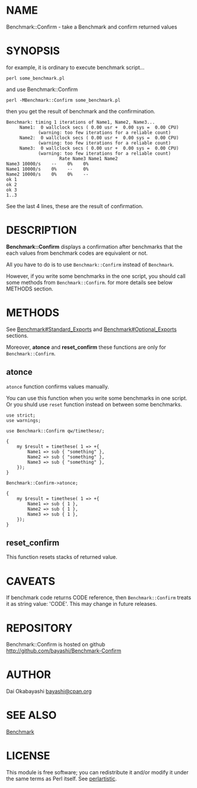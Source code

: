 # NAME

Benchmark::Confirm - take a Benchmark and confirm returned values



# SYNOPSIS

for example, it is ordinary to execute benchmark script...

    perl some_benchmark.pl

and use Benchmark::Confirm

    perl -MBenchmark::Confirm some_benchmark.pl

then you get the result of benchmark and the confirmination.

    Benchmark: timing 1 iterations of Name1, Name2, Name3...
         Name1:  0 wallclock secs ( 0.00 usr +  0.00 sys =  0.00 CPU)
                (warning: too few iterations for a reliable count)
         Name2:  0 wallclock secs ( 0.00 usr +  0.00 sys =  0.00 CPU)
                (warning: too few iterations for a reliable count)
         Name3:  0 wallclock secs ( 0.00 usr +  0.00 sys =  0.00 CPU)
                (warning: too few iterations for a reliable count)
                        Rate Name3 Name1 Name2
    Name3 10000/s    --    0%    0%
    Name1 10000/s    0%    --    0%
    Name2 10000/s    0%    0%    --
    ok 1
    ok 2
    ok 3
    1..3

See the last 4 lines, these are the result of confirmation.



# DESCRIPTION

__Benchmark::Confirm__ displays a confirmation after benchmarks that the each values from benchmark codes are equivalent or not.

All you have to do is to use `Benchmark::Confirm` instead of `Benchmark`.

However, if you write some benchmarks in the one script, you should call some methods from `Benchmark::Confirm`. for more details see below METHODS section.



# METHODS

See [Benchmark\#Standard\_Exports](http://search.cpan.org/perldoc?Benchmark\#Standard\_Exports) and [Benchmark\#Optional\_Exports](http://search.cpan.org/perldoc?Benchmark\#Optional\_Exports) sections.

Moreover, __atonce__ and __reset\_confirm__ these functions are only for `Benchmark::Confirm`.

## atonce

`atonce` function confirms values manually.

You can use this function when you write some benchmarks in one script. Or you shuld use `reset` function instead on between some benchmarks.

    use strict;
    use warnings;

    use Benchmark::Confirm qw/timethese/;

    {
        my $result = timethese( 1 => +{
            Name1 => sub { "something" },
            Name2 => sub { "something" },
            Name3 => sub { "something" },
        });
    }

    Benchmark::Confirm->atonce;

    {
        my $result = timethese( 1 => +{
            Name1 => sub { 1 },
            Name2 => sub { 1 },
            Name3 => sub { 1 },
        });
    }

## reset\_confirm

This function resets stacks of returned value.



# CAVEATS

If benchmark code returns CODE reference, then `Benchmark::Confirm` treats it as string value: 'CODE'. This may change in future releases.



# REPOSITORY

Benchmark::Confirm is hosted on github
<http://github.com/bayashi/Benchmark-Confirm>



# AUTHOR

Dai Okabayashi <bayashi@cpan.org>



# SEE ALSO

[Benchmark](http://search.cpan.org/perldoc?Benchmark)



# LICENSE

This module is free software; you can redistribute it and/or
modify it under the same terms as Perl itself. See [perlartistic](http://search.cpan.org/perldoc?perlartistic).
